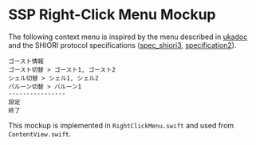 # SSP Right-Click Menu Mockup

The following context menu is inspired by the menu described in [ukadoc](https://ssp.shillest.net/ukadoc/ssphelp/howto-rclick.html) and the SHIORI protocol specifications ([spec_shiori3](https://ssp.shillest.net/ukadoc/manual/spec_shiori3.html), [specification2](http://usada.sakura.vg/contents/specification2.html#shioriprotocol)).

```
ゴースト情報
ゴースト切替 > ゴースト1, ゴースト2
シェル切替 > シェル1, シェル2
バルーン切替 > バルーン1
----------------
設定
終了
```

This mockup is implemented in `RightClickMenu.swift` and used from `ContentView.swift`.
